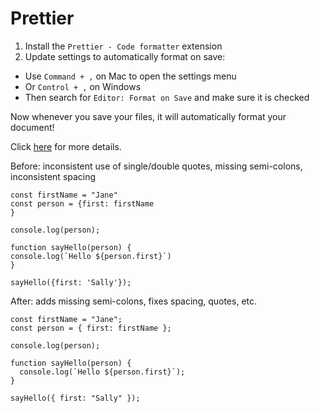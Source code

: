 # Prettier

1. Install the `Prettier - Code formatter` extension
2. Update settings to automatically format on save:

- Use `Command + ,` on Mac to open the settings menu
- Or `Control + ,` on Windows
- Then search for `Editor: Format on Save` and make sure it is checked

Now whenever you save your files, it will automatically format your document!

Click [here](https://www.digitalocean.com/community/tutorials/code-formatting-with-prettier-in-visual-studio-code) for more details.

Before: inconsistent use of single/double quotes, missing semi-colons, inconsistent spacing

```
const firstName = "Jane"
const person = {first: firstName
}

console.log(person);

function sayHello(person) {
console.log(`Hello ${person.first}`)
}

sayHello({first: 'Sally'});
```

After: adds missing semi-colons, fixes spacing, quotes, etc.

```
const firstName = "Jane";
const person = { first: firstName };

console.log(person);

function sayHello(person) {
  console.log(`Hello ${person.first}`);
}

sayHello({ first: "Sally" });
```
